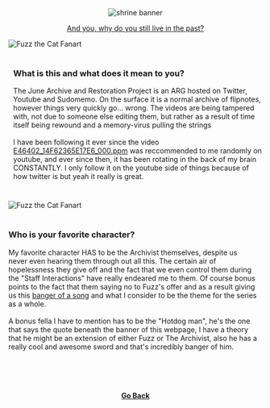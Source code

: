 <!DOCTYPE html>
<html lang="en">
  <head>
    <meta charset="UTF-8" />
    <meta http-equiv="X-UA-Compatible" content="IE=edge" />
    <link rel="stylesheet" href="/1stylescripts/tjarp.css">
    <link rel="stylesheet" href="/1stylescripts/theme.css">
    <script src="https://cdn.jsdelivr.net/npm/theme-change@2.0.2/index.js"></script>
    <meta name="viewport" content="width=device-width, initial-scale=1.0" />
    <title>The June Archive and Restoration Project</title>
    <meta name="title" content="The June Archive and Restoration Project" />
    <meta name="description" content="A shrine dedicated to The June Archive and Restoration Project" />
    <meta property="og:type" content="website" />
    <meta property="og:url" content="https://mechagic.party/" />
    <meta property="og:title" content="The June Archive and Restoration Project" />
    <meta property="og:description" content="A shrine dedicated to The June Archive and Restoration Project" />
    <meta property="og:image" content="/2images/1icon.webp" />
    <meta name="theme-color" content="#0087FF">
    <link rel="icon" type="image/x-icon" href="/2images/1icon.webp">
</head>
  <body>
    <div id="cntnr">
      <center>
        <img class="banner" src="/2images/3tjarpbanner.webp" alt="shrine banner">
        <div class="tjrbox">
          <p><a href="https://www.youtube.com/@JuneFlipArchive">And you, why do you still live in the past?</a></p>
        </div>
      </center>
        <div class="tjrflex">
  <img class="tjrimg" src="/2images/3tjarpfuzz.webp" alt="Fuzz the Cat Fanart">
  <div class="tjrbox2" style="margin: 1vh 0vw 1vh 1vw;">
    <h3>What is this and what does it mean to you?</h3>
    <p>
      The June Archive and Restoration Project is an ARG hosted on Twitter, Youtube and Sudomemo. On the surface it is a normal archive of flipnotes, however things very quickly go... wrong. The videos are being tampered with, not due to someone else editing them, but rather as a result of <span style="background:var(--main2); background-size: 10px 1000px;">time itself being rewound and a memory-virus pulling the strings</span>
      <br><br>
      I have been following it ever since the video <a href="https://www.youtube.com/watch?v=0WSfA7oXQ6s">E46402_14F62365E17E6_000.ppm</a> was reccommended to me randomly on youtube, and ever since then, it has been rotating in the back of my brain CONSTANTLY. I only follow it on the youtube side of things because of how twitter is but yeah it really is great.
    </p>
  </div>
</div>
<div class="tjrflex2">
  <img class="tjrimg" src="/2images/3tjarparchivist.webp" alt="Fuzz the Cat Fanart">
  <div class="tjrbox2" style="margin: 1vh 1vw 1vh 0vw;">
    <h3>Who is your favorite character?</h3>
    <p>
      My favorite character HAS to be the Archivist themselves, despite us never even hearing them through out all this. The certain air of hopelessness they give off and the fact that we even control them during the "Staff Interactions" have really endeared me to them. Of course bonus points to the fact that them saying no to Fuzz's offer and as a result giving us this <a href="https://www.youtube.com/watch?v=UfncBsW8r78">banger of a song</a> and what I consider to be the theme for the series as a whole.
      <br><br>
      A bonus fella I have to mention has to be the "Hotdog man", he's the one that says the quote beneath the banner of this webpage, I have a theory that he might be an extension of either Fuzz or The Archivist, also he has a really cool and awesome sword and that's incredibly banger of him.
    </p>
  </div>
</div>
      <center style="margin: 2vh 0vw 4vh 0vw;"><h4><a href="javascript:window.history.back()">Go Back</a></h4></center>
    </div>
  </body>
</html>